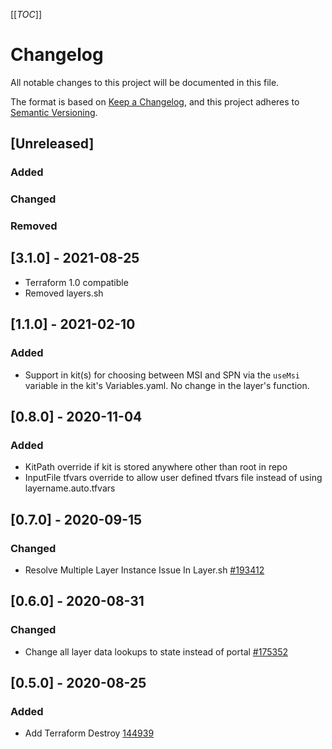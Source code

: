 [[_TOC_]]

# Changelog

All notable changes to this project will be documented in this file.

The format is based on [Keep a Changelog](https://keepachangelog.com/en/1.0.0/),
and this project adheres to [Semantic Versioning](https://semver.org/spec/v2.0.0.html).

## [Unreleased]

### Added

### Changed

### Removed
## [3.1.0] - 2021-08-25
- Terraform 1.0 compatible
- Removed layers.sh

## [1.1.0] - 2021-02-10

### Added
- Support in kit(s) for choosing between MSI and SPN via the `useMsi` variable in the kit's Variables.yaml. No change in the layer's function.

## [0.8.0] - 2020-11-04

### Added
- KitPath override if kit is stored anywhere other than root in repo
- InputFile tfvars override to allow user defined tfvars file instead of using layername.auto.tfvars

## [0.7.0] - 2020-09-15

### Changed

- Resolve Multiple Layer Instance Issue In Layer.sh [#193412](https://dev.azure.com/ATTDevOps/ATT%20Cloud/_workitems/edit/193412)

## [0.6.0] - 2020-08-31

### Changed

- Change all layer data lookups to state instead of portal [#175352](https://dev.azure.com/ATTDevOps/ATT%20Cloud/_workitems/edit/175352)

## [0.5.0] - 2020-08-25

### Added

- Add Terraform Destroy [144939](https://dev.azure.com/ATTDevOps/ATT%20Cloud/_workitems/edit/144939)
